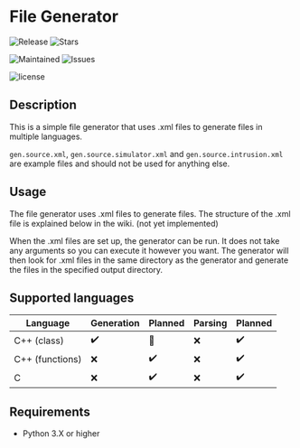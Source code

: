 # File Generator

![Release](https://img.shields.io/github/v/release/TomVer99/File-Generator?label=Release&style=flat-square)
![Stars](https://img.shields.io/github/stars/TomVer99/File-Generator?label=Stars&style=flat-square)

![Maintained](https://img.shields.io/maintenance/yes/2022?label=Maintained&style=flat-square)
![Issues](https://img.shields.io/github/issues-raw/TomVer99/File-Generator?label=Issues&style=flat-square)

![license](https://img.shields.io/github/license/TomVer99/File-Generator?color=blue&label=License&style=flat-square)

## Description

This is a simple file generator that uses .xml files to generate files in multiple languages.

`gen.source.xml`, `gen.source.simulator.xml` and `gen.source.intrusion.xml` are example files and should not be used for anything else.

## Usage

The file generator uses .xml files to generate files. The structure of the .xml file is explained below in the wiki. (not yet implemented)

When the .xml files are set up, the generator can be run. It does not take any arguments so you can execute it however you want. The generator will then look for .xml files in the same directory as the generator and generate the files in the specified output directory.

## Supported languages

| Language        | Generation | Planned  | Parsing | Planned |
| --------------- | ---------- | -------- | ------- | ------- |
| C++ (class)     | ✔️         | 🔶      | ❌      | ✔️     |
| C++ (functions) | ❌         | ✔️      | ❌      | ✔️     |
| C               | ❌         | ✔️      | ❌      | ✔️     |

## Requirements

- Python 3.X or higher
